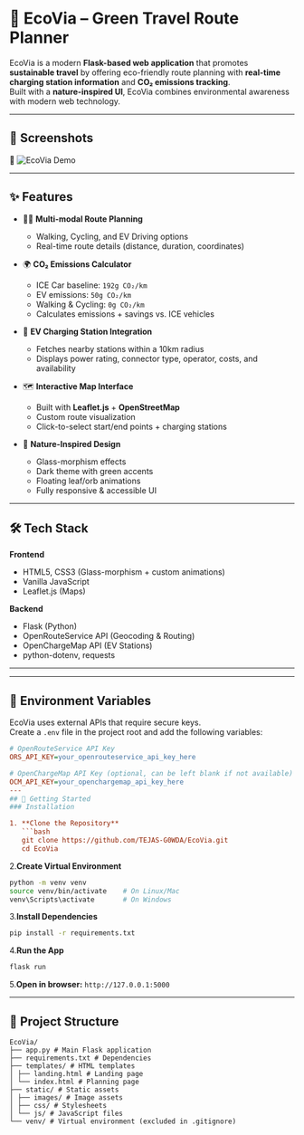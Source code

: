 # 🌿 EcoVia – Green Travel Route Planner  

EcoVia is a modern **Flask-based web application** that promotes **sustainable travel** by offering eco-friendly route planning with **real-time charging station information** and **CO₂ emissions tracking**.  
Built with a **nature-inspired UI**, EcoVia combines environmental awareness with modern web technology.  

---
## 📸 Screenshots

🌱 ![EcoVia Demo](static/images/favicon.svg)

---

## ✨ Features  

- 🚶‍♂️ **Multi-modal Route Planning**  
  - Walking, Cycling, and EV Driving options  
  - Real-time route details (distance, duration, coordinates)  

- 🌍 **CO₂ Emissions Calculator**  
  - ICE Car baseline: `192g CO₂/km`  
  - EV emissions: `50g CO₂/km`  
  - Walking & Cycling: `0g CO₂/km`  
  - Calculates emissions + savings vs. ICE vehicles  

- 🔋 **EV Charging Station Integration**  
  - Fetches nearby stations within a 10km radius  
  - Displays power rating, connector type, operator, costs, and availability  

- 🗺️ **Interactive Map Interface**  
  - Built with **Leaflet.js** + **OpenStreetMap**  
  - Custom route visualization  
  - Click-to-select start/end points + charging stations  

- 🎨 **Nature-Inspired Design**  
  - Glass-morphism effects  
  - Dark theme with green accents  
  - Floating leaf/orb animations  
  - Fully responsive & accessible UI  

---

## 🛠️ Tech Stack  

**Frontend**  
- HTML5, CSS3 (Glass-morphism + custom animations)  
- Vanilla JavaScript  
- Leaflet.js (Maps)  

**Backend**  
- Flask (Python)  
- OpenRouteService API (Geocoding & Routing)  
- OpenChargeMap API (EV Stations)  
- python-dotenv, requests  

---
---

## 🔑 Environment Variables  

EcoVia uses external APIs that require secure keys.  
Create a `.env` file in the project root and add the following variables:  

```ini
# OpenRouteService API Key
ORS_API_KEY=your_openrouteservice_api_key_here

# OpenChargeMap API Key (optional, can be left blank if not available)
OCM_API_KEY=your_openchargemap_api_key_here
---
## 🚀 Getting Started  
### Installation

1. **Clone the Repository**  
   ```bash
   git clone https://github.com/TEJAS-G0WDA/EcoVia.git
   cd EcoVia
   ```

2.**Create Virtual Environment**
  ```bash
  python -m venv venv
  source venv/bin/activate    # On Linux/Mac
  venv\Scripts\activate       # On Windows
  ```

3.**Install Dependencies**
  ```bash
  pip install -r requirements.txt
  ```
4.**Run the App**
```bash
flask run
```

5.**Open in browser:** `http://127.0.0.1:5000`



---

## 📂 Project Structure  
```
EcoVia/
├── app.py # Main Flask application
├── requirements.txt # Dependencies
├── templates/ # HTML templates
│ ├── landing.html # Landing page
│ └── index.html # Planning page
├── static/ # Static assets
│ ├── images/ # Image assets
│ ├── css/ # Stylesheets
│ └── js/ # JavaScript files
└── venv/ # Virtual environment (excluded in .gitignore)
```
